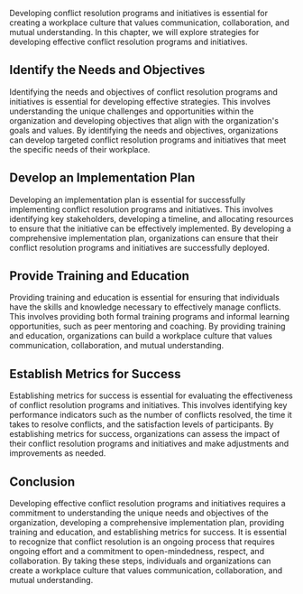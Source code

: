 
Developing conflict resolution programs and initiatives is essential for creating a workplace culture that values communication, collaboration, and mutual understanding. In this chapter, we will explore strategies for developing effective conflict resolution programs and initiatives.

Identify the Needs and Objectives
---------------------------------

Identifying the needs and objectives of conflict resolution programs and initiatives is essential for developing effective strategies. This involves understanding the unique challenges and opportunities within the organization and developing objectives that align with the organization's goals and values. By identifying the needs and objectives, organizations can develop targeted conflict resolution programs and initiatives that meet the specific needs of their workplace.

Develop an Implementation Plan
------------------------------

Developing an implementation plan is essential for successfully implementing conflict resolution programs and initiatives. This involves identifying key stakeholders, developing a timeline, and allocating resources to ensure that the initiative can be effectively implemented. By developing a comprehensive implementation plan, organizations can ensure that their conflict resolution programs and initiatives are successfully deployed.

Provide Training and Education
------------------------------

Providing training and education is essential for ensuring that individuals have the skills and knowledge necessary to effectively manage conflicts. This involves providing both formal training programs and informal learning opportunities, such as peer mentoring and coaching. By providing training and education, organizations can build a workplace culture that values communication, collaboration, and mutual understanding.

Establish Metrics for Success
-----------------------------

Establishing metrics for success is essential for evaluating the effectiveness of conflict resolution programs and initiatives. This involves identifying key performance indicators such as the number of conflicts resolved, the time it takes to resolve conflicts, and the satisfaction levels of participants. By establishing metrics for success, organizations can assess the impact of their conflict resolution programs and initiatives and make adjustments and improvements as needed.

Conclusion
----------

Developing effective conflict resolution programs and initiatives requires a commitment to understanding the unique needs and objectives of the organization, developing a comprehensive implementation plan, providing training and education, and establishing metrics for success. It is essential to recognize that conflict resolution is an ongoing process that requires ongoing effort and a commitment to open-mindedness, respect, and collaboration. By taking these steps, individuals and organizations can create a workplace culture that values communication, collaboration, and mutual understanding.
